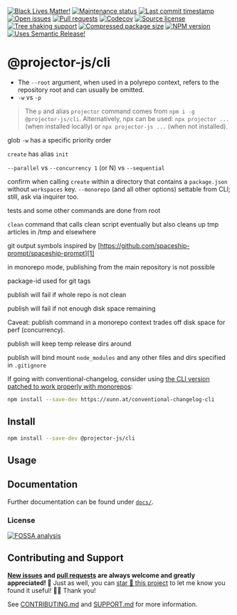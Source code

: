 <!-- prettier-ignore-start -->

<!-- badges-start -->

[![Black Lives Matter!][badge-blm]][link-blm]
[![Maintenance status][badge-maintenance]][link-repo]
[![Last commit timestamp][badge-last-commit]][link-repo]
[![Open issues][badge-issues]][link-issues]
[![Pull requests][badge-pulls]][link-pulls]
[![Codecov][badge-codecov]][link-codecov]
[![Source license][badge-license]][link-license]
[![Tree shaking support][badge-tree-shaking]][link-bundlephobia]
[![Compressed package size][badge-size]][link-bundlephobia]
[![NPM version][badge-npm]][link-npm]
[![Uses Semantic Release!][badge-semantic-release]][link-semantic-release]

<!-- badges-end -->

<!-- prettier-ignore-end -->

# @projector-js/cli

<!-- TODO -->

- The `--root` argument, when used in a polyrepo context, refers to the
  repository root and can usually be omitted.
- `-w` vs `-p`

> The `p` and alias `projector` command comes from `npm i -g @projector-js/cli`.
> Alternatively, npx can be used: `npx projector ...` (when installed locally)
> or `npx projector-js ...` (when not installed).

glob `-w` has a specific priority order

`create` has alias `init`

`--parallel` vs `--concurrency 1` (or N) vs `--sequential`

confirm when calling `create` within a directory that contains a `package.json`
without `workspaces` key. `--monorepo` (and all other options) settable from
CLI; still, ask via inquirer too.

tests and some other commands are done from root

`clean` command that calls clean script eventually but also cleans up tmp
articles in /tmp and elsewhere

git output symbols inspired by
[https://github.com/spaceship-prompt/spaceship-prompt][1]

in monorepo mode, publishing from the main repository is not possible

package-id used for git tags

publish will fail if whole repo is not clean

publish will fail if not enough disk space remaining

Caveat: publish command in a monorepo context trades off disk space for perf
(concurrency).

publish will keep temp release dirs around

publish will bind mount `node_modules` and any other files and dirs specified in
`.gitignore`

If going with conventional-changelog, consider using [the CLI version patched to
work properly with monorepos][2]:

```bash
npm install --save-dev https://xunn.at/conventional-changelog-cli
```

## Install

```bash
npm install --save-dev @projector-js/cli
```

## Usage

<!-- TODO -->

## Documentation

Further documentation can be found under [`docs/`][docs].

### License

[![FOSSA analysis][badge-fossa]][link-fossa]

## Contributing and Support

**[New issues][choose-new-issue] and [pull requests][pr-compare] are always
welcome and greatly appreciated! 🤩** Just as well, you can [star 🌟 this
project][link-repo] to let me know you found it useful! ✊🏿 Thank you!

See [CONTRIBUTING.md][contributing] and [SUPPORT.md][support] for more
information.

[badge-blm]: https://xunn.at/badge-blm 'Join the movement!'
[link-blm]: https://xunn.at/donate-blm
[badge-maintenance]:
  https://img.shields.io/maintenance/active/2022
  'Is this package maintained?'
[link-repo]: https://github.com/xunnamius/projector
[badge-last-commit]:
  https://img.shields.io/github/last-commit/xunnamius/projector
  'Latest commit timestamp'
[badge-issues]:
  https://img.shields.io/github/issues/Xunnamius/projector
  'Open issues'
[link-issues]: https://github.com/Xunnamius/projector/issues?q=
[badge-pulls]:
  https://img.shields.io/github/issues-pr/xunnamius/projector
  'Open pull requests'
[link-pulls]: https://github.com/xunnamius/projector/pulls
[badge-codecov]:
  https://codecov.io/gh/Xunnamius/projector/branch/main/graph/badge.svg?token=HWRIOBAAPW
  'Is this package well-tested?'
[link-codecov]: https://codecov.io/gh/Xunnamius/projector
[badge-license]:
  https://img.shields.io/npm/l/@projector-js/cli
  "This package's source license"
[link-license]: https://github.com/Xunnamius/projector/blob/main/LICENSE
[badge-fossa]:
  https://app.fossa.com/api/projects/custom%2B27276%2Fgit%40github.com%3AXunnamius%2Fprojector.git.svg?type=large
  "Analysis of this package's license obligations"
[link-fossa]:
  https://app.fossa.com/projects/custom+27276%2Fgit@github.com:Xunnamius%2Fprojector.git
[badge-npm]:
  https://api.ergodark.com/badges/npm-pkg-version/@projector-js/cli
  'Install this package using npm or yarn!'
[link-npm]: https://www.npmjs.com/package/@projector-js/cli
[badge-semantic-release]:
  https://img.shields.io/badge/%20%20%F0%9F%93%A6%F0%9F%9A%80-semantic--release-e10079.svg
  'This repo practices continuous integration and deployment!'
[link-semantic-release]: https://github.com/semantic-release/semantic-release
[badge-size]: https://badgen.net/bundlephobia/minzip/@projector-js/cli
[badge-tree-shaking]:
  https://badgen.net/bundlephobia/tree-shaking/@projector-js/cli
  'Is this package optimized for Webpack?'
[link-bundlephobia]:
  https://bundlephobia.com/result?p=@projector-js/cli
  'Package size (minified and gzipped)'
[package-json]: package.json
[docs]: docs
[choose-new-issue]: https://github.com/xunnamius/projector/issues/new/choose
[pr-compare]: https://github.com/xunnamius/projector/compare
[contributing]: /CONTRIBUTING.md
[support]: /.github/SUPPORT.md
[1]: https://github.com/spaceship-prompt/spaceship-prompt
[2]: https://github.com/conventional-changelog/conventional-changelog/pull/865
